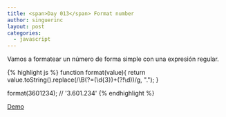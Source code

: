 ```yaml
---
title: <span>Day 013</span> Format number
author: singuerinc
layout: post
categories:
  - javascript
---
```

Vamos a formatear un n&uacute;mero de forma simple con una expresi&oacute;n regular.

{% highlight js %}
function format(value){
    return value.toString().replace(/\B(?=(\d{3})+(?!\d))/g, ".");
}

format(3601234); // '3.601.234'
{% endhighlight %}

<a href="/code/day-013/index.html" target="_blank">Demo</a>
